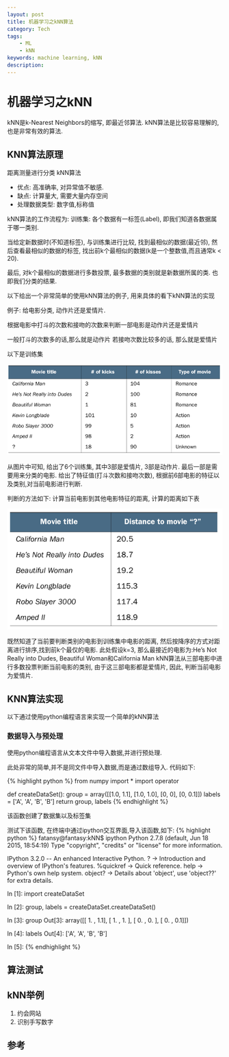 ```yaml
---
layout: post
title: 机器学习之kNN算法 
category: Tech 
tags: 
    - ML
    - kNN
keywords: machine learning, kNN
description:
---
```


# 机器学习之kNN
kNN是k-Nearest Neighbors的缩写, 即最近邻算法. kNN算法是比较容易理解的,也是非常有效的算法.

## KNN算法原理
距离测量进行分类
kNN算法
* 优点: 高准确率, 对异常值不敏感.
* 缺点: 计算量大, 需要大量内存空间
* 处理数据类型: 数字值,标称值

kNN算法的工作流程为:
训练集: 各个数据有一标签(Label), 即我们知道各数据属于哪一类别.

当给定新数据时(不知道标签), 与训练集进行比较, 找到最相似的数据(最近邻), 然后查看最相似的数据的标签, 找出前k个最相似的数据(k是一个整数值,而且通常k < 20).

最后, 对k个最相似的数据进行多数投票,  最多数据的类别就是新数据所属的类. 也即我们分类的结果.

以下给出一个非常简单的使用kNN算法的例子, 用来具体的看下kNN算法的实现

例子:  给电影分类, 动作片还是爱情片.

根据电影中打斗的次数和接吻的次数来判断一部电影是动作片还是爱情片

一般打斗的次数多的话,那么就是动作片
若接吻次数比较多的话, 那么就是爱情片

以下是训练集

![movie_classify](/public/img/movie_classify.png)

从图片中可知, 给出了6个训练集, 其中3部是爱情片, 3部是动作片. 最后一部是需要用来分类的电影.
给出了特征值(打斗次数和接吻次数), 根据前6部电影的特征以及类别,对当前电影进行判断.

判断的方法如下:
计算当前电影到其他电影特征的距离, 计算的距离如下表

![movie_distance](/public/img/movie_distance.png)

既然知道了当前要判断类别的电影到训练集中电影的距离, 然后按降序的方式对距离进行排序,找到前k个最仅的电影. 
此处假设k=3, 那么最接近的电影为:He’s Not Really into Dudes, Beautiful Woman和California Man
kNN算法从三部电影中进行多数投票判断当前电影的类别,  由于这三部电影都是爱情片, 因此, 判断当前电影为爱情片.

## KNN算法实现
以下通过使用python编程语言来实现一个简单的kNN算法

### 数据导入与预处理
使用python编程语言从文本文件中导入数据,并进行预处理.

此处非常的简单,并不是同文件中导入数据,而是通过数组导入. 代码如下:

{% highlight python %}
from numpy import *
import operator

def createDataSet():
    group  = array([[1.0, 1.1], [1.0, 1.0], [0, 0], [0, 0.1]])
    labels = ['A', 'A', 'B', 'B'] 
    return group, labels
{% endhighlight %}

该函数创建了数据集以及标签集

测试下该函数, 在终端中通过ipython交互界面,导入该函数,如下:
{% highlight python %}
fatansy@fantasy:kNN$ ipython
Python 2.7.8 (default, Jun 18 2015, 18:54:19) 
Type "copyright", "credits" or "license" for more information.

IPython 3.2.0 -- An enhanced Interactive Python.
?         -> Introduction and overview of IPython's features.
%quickref -> Quick reference.
help      -> Python's own help system.
object?   -> Details about 'object', use 'object??' for extra details.

In [1]: import createDataSet

In [2]: group, labels = createDataSet.createDataSet()

In [3]: group
Out[3]: 
array([[ 1. ,  1.1],
       [ 1. ,  1. ],
       [ 0. ,  0. ],
       [ 0. ,  0.1]])

In [4]: labels
Out[4]: ['A', 'A', 'B', 'B']

In [5]: 
{% endhighlight %}


## 算法测试

## kNN举例
1. 约会网站
2. 识别手写数字

## 参考

